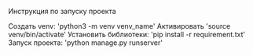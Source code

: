 Инструкция по запуску проекта

Создать venv: 'python3 -m venv venv_name'
Активировать 'source venv/bin/activate'
Установить библиотеки: 'pip install -r requirement.txt'
Запуск проекта: 'python manage.py runserver'